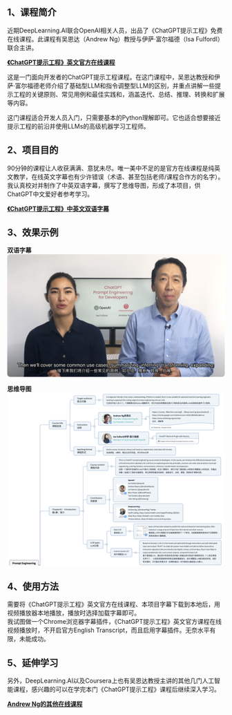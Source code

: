 ## 1、课程简介
近期DeepLearning.AI联合OpenAI相关人员，出品了《ChatGPT提示工程》免费在线课程。此课程有吴恩达（Andrew Ng）教授与伊萨·富尔福德（Isa FulfordI）联合主讲。<br>

[**《ChatGPT提示工程》英文官方在线课程**](https://www.deeplearning.ai/short-courses/chatgpt-prompt-engineering-for-developers/)

这是一门面向开发者的ChatGPT提示工程课程。在这门课程中，吴恩达教授和伊萨·富尔福德老师介绍了基础型LLM和指令调整型LLM的区别，并重点讲解一些提示工程的关键原则、常见用例和最佳实践和，涵盖迭代、总结、推理、转换和扩展等内容。<br>

这门课程适合开发人员入门，只需要基本的Python理解即可。它也适合想要接近提示工程的前沿并使用LLMs的高级机器学习工程师。

## 2、项目目的

90分钟的课程让人收获满满、意犹未尽。唯一美中不足的是官方在线课程是纯英文教学，在线英文字幕也有少许错误（术语、甚至包括老师/课程合作方的名字）。我认真校对并制作了中英双语字幕，撰写了思维导图，形成了本项目，供ChatGPT中文爱好者参考学习。<br>

[**《ChatGPT提示工程》中英文双语字幕**](https://github.com/Pengree/ChatGPT-Prompt-Engineering-Chinese-Subtitle/tree/main/Subtitles)

## 3、效果示例

**双语字幕**
![双语字幕!](/images/bilingual_sub_screen.png "双语字幕")

**思维导图**
![思维导图!](/images/mind_map_example.png "思维导图")

## 4、使用方法
需要将《ChatGPT提示工程》英文官方在线课程、本项目字幕下载到本地后，用视频播放器本地播放，播放时选择加载字幕即可。<br>
我试图做一个Chrome浏览器字幕插件，《ChatGPT提示工程》英文官方课程在线视频播放时，不开启官方English Transcript，而且启用字幕插件。无奈水平有限，未能成功。<br>

## 5、延伸学习
另外，DeepLearning.AI以及Coursera上也有吴恩达教授主讲的其他几门人工智能课程，感兴趣的可以在学完本门《ChatGPT提示工程》课程后继续深入学习。<br>

[**Andrew Ng的其他在线课程**](https://www.andrewng.org/courses/ )
